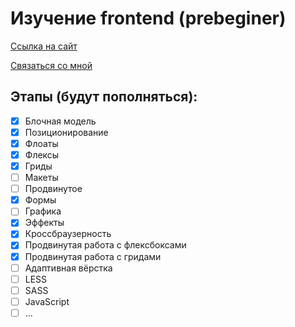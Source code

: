 # Изучение frontend (prebeginer)

[Ссылка на сайт](http://109.196.164.27/)

[Связаться со мной](https://t.me/simmetr "Telegram")

## Этапы (будут пополняться):
- [x]  Блочная модель
- [x] Позиционирование
- [x] Флоаты
- [x] Флексы
- [x] Гриды
- [ ] Макеты
- [ ] Продвинутое
- [x] Формы
- [ ] Графика
- [x] Эффекты
- [x] Кроссбраузерность
- [x] Продвинутая работа с флексбоксами
- [x] Продвинутая работа с гридами
- [ ] Адаптивная вёрстка
- [ ] LESS
- [ ] SASS
- [ ] JavaScript
- [ ] ...
